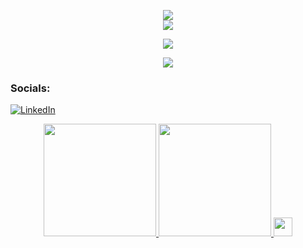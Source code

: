 <p align="center">
  <a href="https://github.com/BrianVianaC7">
    <img src="https://readme-typing-svg.demolab.com?font=Fira+Code&pause=1000&center=true&repeat=false&width=435&lines=Brian+Viana" />
  </a>
  <br>
  <img src="https://readme-typing-svg.demolab.com?font=Fira+Code&pause=1000&center=true&repeat=false&width=435&lines=Android+Developer">
</p>
<p align="center">
  <a href="https://github.com/BrianVianaC7">
    <img src="https://readme-typing-svg.demolab.com?font=Fira+Code&pause=1000&center=true&&width=720&lines=Computer+systems+engineering;Always+learning+new+things" /></a>
</p>

<p align="center">
  <a href="https://github.com/BrianVianaC7">
    <img src="https://user-images.githubusercontent.com/89845641/218791674-c52db856-24d2-429f-8867-170c365730d1.svg" /></a>
</p>

### Socials:
[![LinkedIn](https://img.shields.io/badge/-LinkedIn-090909?style=for-the-badge&logo=linkedin&logoColor=007BB6)](https://www.linkedin.com/in/brian-viana7/)

<p align="center">
<a href="https://github.com/BrianVianaC7">
  
  <!-- <img height="180em" src= "https://github-profile-summary-cards.vercel.app/api/cards/stats?username=BrianVianaC7&theme=github_dark&rank_icon=github"/> -->
  
  <img height="180em" src="https://github-readme-stats.vercel.app/api?username=BrianVianaC7&show_icons=true&rank_icon=github&theme=github_dark&include_all_commits=true&count_private=true"/>
  
  <img height="180em" src="https://github-readme-stats.vercel.app/api/top-langs/?username=brianvianac7&layout=compact&langs_count=8&theme=github_dark"/> 
  
  <img height="30em" src="https://komarev.com/ghpvc/?username=BrianVianaC7&style=for-the-badge&label=VIEWS"/>
</a>
</p>








